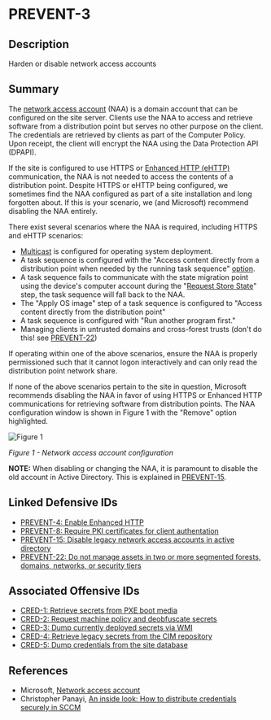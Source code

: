 # PREVENT-3

## Description
Harden or disable network access accounts

## Summary
The [network access account](https://learn.microsoft.com/en-us/mem/configmgr/core/plan-design/hierarchy/accounts#network-access-account) (NAA) is a domain account that can be configured on the site server. Clients use the NAA to access and retrieve software from a distribution point but serves no other purpose on the client. The credentials are retrieved by clients as part of the Computer Policy. Upon receipt, the client will encrypt the NAA using the Data Protection API (DPAPI).

If the site is configured to use HTTPS or [Enhanced HTTP (eHTTP)](https://learn.microsoft.com/en-us/mem/configmgr/core/plan-design/hierarchy/enhanced-http) communication, the NAA is not needed to access the contents of a distribution point. Despite HTTPS or eHTTP being configured, we sometimes find the NAA configured as part of a site installation and long forgotten about. If this is your scenario, we (and Microsoft) recommend disabling the NAA entirely.

There exist several scenarios where the NAA is required, including HTTPS and eHTTP scenarios:
- [Multicast](https://learn.microsoft.com/en-us/mem/configmgr/osd/deploy-use/use-multicast-to-deploy-windows-over-the-network) is configured for operating system deployment.
- A task sequence is configured with the "Access content directly from a distribution point when needed by the running task sequence" [option](https://learn.microsoft.com/en-us/mem/configmgr/osd/deploy-use/deploy-a-task-sequence#bkmk_deploy-options).
- A task sequence fails to communicate with the state migration point using the device's computer account during the "[Request Store State](https://learn.microsoft.com/en-us/mem/configmgr/osd/understand/task-sequence-steps#BKMK_RequestStateStore)" step, the task sequence will fall back to the NAA.
- The "Apply OS image" step of a task sequence is configured to "Access content directly from the distribution point"
- A task sequence is configured with "Run another program first."
- Managing clients in untrusted domains and cross-forest trusts (don't do this! see [PREVENT-22](../PREVENT-22/prevent-22_description.md))

If operating within one of the above scenarios, ensure the NAA is properly permissioned such that it cannot logon interactively and can only read the distribution point network share.

If none of the above scenarios pertain to the site in question, Microsoft recommends disabling the NAA in favor of using HTTPS or Enhanced HTTP communications for retrieving software from distribution points. The NAA configuration window is shown in Figure 1 with the "Remove" option highlighted.

![Figure 1](./prevent-3_naa-disable.png)

_Figure 1 - Network access account configuration_

**NOTE:** When disabling or changing the NAA, it is paramount to disable the old account in Active Directory. This is explained in [PREVENT-15](../PREVENT-15/prevent-15_description.md).

## Linked Defensive IDs
- [PREVENT-4: Enable Enhanced HTTP](../PREVENT-4/prevent-4_description.md)
- [PREVENT-8: Require PKI certificates for client authentation](../PREVENT-8/prevent-8_description.md)
- [PREVENT-15: Disable legacy network access accounts in active directory](../PREVENT-15/prevent-15_description.md)
- [PREVENT-22: Do not manage assets in two or more segmented forests, domains, networks, or security tiers](../PREVENT-22/prevent-22_description.md)

## Associated Offensive IDs
- [CRED-1: Retrieve secrets from PXE boot media](../../../attack-techniques/CRED/CRED-1/cred-1_description.md)
- [CRED-2: Request machine policy and deobfuscate secrets](../../../attack-techniques/CRED/CRED-2/cred-2_description.md)
- [CRED-3: Dump currently deployed secrets via WMI](../../../attack-techniques/CRED/CRED-3/cred-3_description.md)
- [CRED-4: Retrieve legacy secrets from the CIM repository](../../../attack-techniques/CRED/CRED-4/cred-4_description.md)
- [CRED-5: Dump credentials from the site database](../../../attack-techniques/CRED/CRED-5/cred-5_description.md)

## References
- Microsoft, [Network access account](https://learn.microsoft.com/en-us/mem/configmgr/core/plan-design/hierarchy/accounts#network-access-account)
- Christopher Panayi, [An inside look: How to distribute credentials securely in SCCM](https://www.mwrcybersec.com/an-inside-look-how-to-distribute-credentials-securely-in-sccm)
